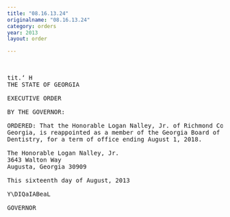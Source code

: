 ```yaml
---
title: "08.16.13.24"
originalname: "08.16.13.24"
category: orders
year: 2013
layout: order

---
```

<pre>
 

tit.‘ H 
THE STATE OF GEORGIA

EXECUTIVE ORDER

BY THE GOVERNOR:

ORDERED: That the Honorable Logan Nalley, Jr. of Richmond County,
Georgia, is reappointed as a member of the Georgia Board of
Dentistry, for a term of office ending August 1, 2018.

The Honorable Logan Nalley, Jr.
3643 Walton Way
Augusta, Georgia 30909

This sixteenth day of August, 2013

Y\DIQaIABeaL

GOVERNOR

</pre>
